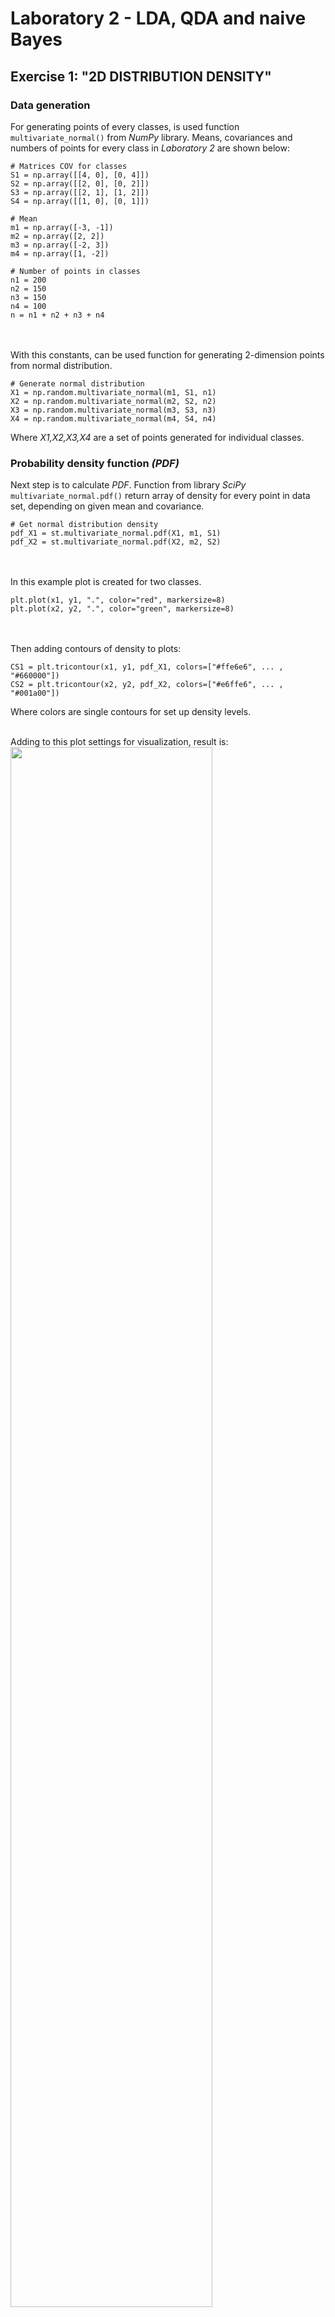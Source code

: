 # Laboratory 2 - LDA, QDA and naive Bayes
## Exercise 1: "2D DISTRIBUTION DENSITY"
### Data generation
For generating points of every classes, is used function `multivariate_normal()`
from _NumPy_ library. Means, covariances and numbers of points for every class
in _Laboratory 2_ are shown below:

```
# Matrices COV for classes
S1 = np.array([[4, 0], [0, 4]])
S2 = np.array([[2, 0], [0, 2]])
S3 = np.array([[2, 1], [1, 2]])
S4 = np.array([[1, 0], [0, 1]])

# Mean
m1 = np.array([-3, -1])
m2 = np.array([2, 2])
m3 = np.array([-2, 3])
m4 = np.array([1, -2])

# Number of points in classes
n1 = 200
n2 = 150
n3 = 150
n4 = 100
n = n1 + n2 + n3 + n4
```
<br></br>
With this constants, can be used function for generating 2-dimension points
from normal distribution.
```
# Generate normal distribution
X1 = np.random.multivariate_normal(m1, S1, n1)
X2 = np.random.multivariate_normal(m2, S2, n2)
X3 = np.random.multivariate_normal(m3, S3, n3)
X4 = np.random.multivariate_normal(m4, S4, n4)
```
Where _X1,X2,X3,X4_ are a set of points generated for individual classes.

### Probability density function _(PDF)_
Next step is to calculate _PDF_. Function from library _SciPy_ `multivariate_normal.pdf()` 
return array of density for every point in data set, depending on given mean and covariance.
```
# Get normal distribution density
pdf_X1 = st.multivariate_normal.pdf(X1, m1, S1)
pdf_X2 = st.multivariate_normal.pdf(X2, m2, S2)
```
<br></br>
In this example plot is created for two classes.
```
plt.plot(x1, y1, ".", color="red", markersize=8)
plt.plot(x2, y2, ".", color="green", markersize=8)
```
<br></br>
Then adding contours of density to plots:
```
CS1 = plt.tricontour(x1, y1, pdf_X1, colors=["#ffe6e6", ... , "#660000"])
CS2 = plt.tricontour(x2, y2, pdf_X2, colors=["#e6ffe6", ... ,  "#001a00"])
```
Where colors are single contours for set up density levels.
<br></br>

Adding to this plot settings for visualization, result is:
<img src="https://raw.githubusercontent.com/Stanisz96/SED/master/Lab_02/Exercise01.png" height="80%" width="80%" />


## Exercise 2: "LDA & QDA METHODS"
### Data structure
In this and next exercises - created data are reworked as `DataFrame` object in _Pandas_.
It is easier to get from one table, array of points for a specific class, or do some other manipulations with data.
Created `DataFrame` structure:
```
     Class         x         y
0        1 -3.368001  2.854359
1        1 -7.772308 -5.948453
2        1 -3.669230 -0.132535
3        1 -5.180073 -2.211185
4        1 -0.845756 -2.800099
..     ...       ...       ...
348      2  2.899116  2.975279
349      2  1.630539  2.497368
```

### Linear Discriminant Analysis
For _LDA_ is used function from _Sklearn_ `LinearDiscriminantAnalysis()`.
This function create object on which can be performed many useful methods and have attributes<sup> _[[1]]_</sup>&nbsp;.
In this case is used methods:
* `fit()` - fit _LDA_ model according to given data,
* `predict()` - return array of predicted class for points in given data

```
lda = LDA()
cls_pred = lda.fit(data[['x', 'y']].values, data['Class'].values)
              .predict(data[['x', 'y']].values)
```

### Quadratic Discriminant Analysis
For _QDA_ is used function from _Sklearn_ `QuadraticDiscriminantAnalysis()`.
This function create object on which can be performed many useful methods and have attributes<sup> _[[2]]_</sup>&nbsp;.
In this case is used methods:
* `fit()` - fit _QDA_ model according to given data,
* `predict()` - return array of predicted class for points in given data

```
qda = QDA()
cls_pred = qda.fit(data[['x', 'y']].values, data['Class'].values)
              .predict(data[['x', 'y']].values)
```

### Plot
To created plot for results of _LDA_ and _QDA_ is used writen function `plot_function()`<sup> _[[3]]_</sup>&nbsp;.
First step for this function is to create arrays with information about correct predict class for given data.
``` 
tp = (cls == cls_pred)
tp1, tp2 = tp[cls == 1], tp[cls == 2]
X1, X2 = X[cls == 1], X[cls == 2]
X1_tp, X1_fp = X1[tp1], X1[~tp1]
X2_tp, X2_fp = X2[tp2], X2[~tp2]
```
Where `tp` is _boolean_ array result for equating class values for
given points with the predicted class values for these points. `tp1` and `tp2`
 are _boolean_ arrays for specific class. `X2_tp, X2_fp` and `X1_tp, X1_fp` are
 accordingly data arrays for points good and wrong predicted.

Another stage for this function is to add points for classes:
```
# class 1: points
plt.scatter(X1_tp[:, 0], X1_tp[:, 1], marker='.', color='#ff4d4d')
plt.scatter(X1_fp[:, 0], X1_fp[:, 1], marker='x', s=20, color='#e60000')
# class 2: points
plt.scatter(X2_tp[:, 0], X2_tp[:, 1], marker='.', color='#00ace6')
plt.scatter(X2_fp[:, 0], X2_fp[:, 1], marker='x', s=20, color='#007399')
```

To create areas for classes, function create `x,y` points and use them to create coordinate matrices.
For this is used function from _NumPy_ `meshgrid()`.
```
nx, ny = 200, 200
x_min, x_max = plt.xlim()
y_min, y_max = plt.ylim()
xx, yy = np.meshgrid(np.linspace(x_min, x_max, nx), np.linspace(y_min, y_max, ny))
```
Next step is to get third dimension coordinate matrices with class predict probability.
```
Z = da.predict_proba(np.c_[xx.ravel(), yy.ravel()])
Z = Z[:, 1].reshape(xx.shape)
```
With this, can be filled plot with colors. Also, because this is function for two classes,
can be added contour to plot - based on probability of chosen class equal to 0.5.
```
plt.pcolormesh(xx, yy, Z, cmap='coolwarm_r',
               norm=colors.Normalize(vmax=1, vmin=0), alpha=0.1, zorder=0)
plt.contour(xx, yy, Z, [0.5], linewidths=2., colors='white', zorder=0)
```

The last step for function `plot_function()` is to add on plot means
for classes, using atrribute `means_`. 

Called function  return plot for _LDA_:

<img src="https://raw.githubusercontent.com/Stanisz96/SED/master/Lab_02/Exercise02_lda.png" height="80%" width="80%" />

<br></br>

And for _QDA_:

<img src="https://raw.githubusercontent.com/Stanisz96/SED/master/Lab_02/Exercise02_qda.png" height="80%" width="80%" />



## EXERCISE 3: "NAIVE BAYES"

To perform classifier _Naive Bayes_ is used function from _Sklearn_ `GaussianNB()`.
On created object with this function is used method `partial_fit()` which return incremental fit on a batch of samples<sup> _[[4]]_</sup>&nbsp;.
```
gnb = GaussianNB()
cls_pred = gnb.partial_fit(data[['x', 'y']].values, data['Class'].values,np.unique(data['Class'].values))
              .predict(data[['x', 'y']].values)
```
In next step is used function `plot_function()` and it gives:

<img src="https://raw.githubusercontent.com/Stanisz96/SED/master/Lab_02/Exercise03.png" height="80%" width="80%" />

## EXERCISE 4: "MANY CLASSES"
In this exercise function `plot_function()` is updated to `plot_function_N()` and can create 
plots for up to 6 classes. Difference in this functions are:
* add `cls_col, cls_col_dark, cls_col_map` - to generate colors for every class
* is used function `ListedColormap()` to generate ColorMap, depend of classes number
* creating variables are depend on `cls_n` (classes number)
* fill plot with colors depend now on predicted classes, not on probability of classes
* is removed means for classes

Results of this function are:

<img src="https://raw.githubusercontent.com/Stanisz96/SED/master/Lab_02/Exercise04_lda_3.png" height="80%" width="80%" />

<img src="https://raw.githubusercontent.com/Stanisz96/SED/master/Lab_02/Exercise04_qda_3.png" height="80%" width="80%" />

<img src="https://raw.githubusercontent.com/Stanisz96/SED/master/Lab_02/Exercise04_lda_4.png" height="80%" width="80%" />

<img src="https://raw.githubusercontent.com/Stanisz96/SED/master/Lab_02/Exercise04_qda_4.png" height="80%" width="80%" />




[1]: https://scikit-learn.org/stable/modules/generated/sklearn.discriminant_analysis.LinearDiscriminantAnalysis.html
[2]: https://scikit-learn.org/stable/modules/generated/sklearn.discriminant_analysis.QuadraticDiscriminantAnalysis.html
[3]: https://scikit-learn.org/stable/auto_examples/classification/plot_lda_qda.html#sphx-glr-auto-examples-classification-plot-lda-qda-py
[4]: https://scikit-learn.org/stable/modules/generated/sklearn.naive_bayes.GaussianNB.html


